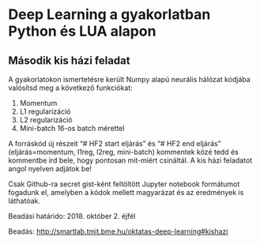 # Deep Learning a gyakorlatban Python és LUA alapon
## Második kis házi feladat

A gyakorlatokon ismertetésre került Numpy alapú neurális hálózat kódjába valósítsd meg a következő funkciókat:

1. Momentum
2. L1 regularizáció
3. L2 regularizáció
4. Mini-batch 16-os batch mérettel

A forráskód új részeit “# HF2 start eljárás” és “# HF2 end eljárás” (eljárás=momentum, l1reg, l2reg, mini-batch) kommentek közé tedd és kommentbe írd bele, hogy pontosan mit-miért csináltál. A kis házi feladatot angol nyelven adjátok be!

Csak Github-ra secret gist-ként feltöltött Jupyter notebook formátumot fogadunk el, amelyben a kódok mellett magyarázat és az eredmények is láthatóak. 

Beadási határido: 2018. október 2. éjfél

Beadás: http://smartlab.tmit.bme.hu/oktatas-deep-learning#kishazi 
